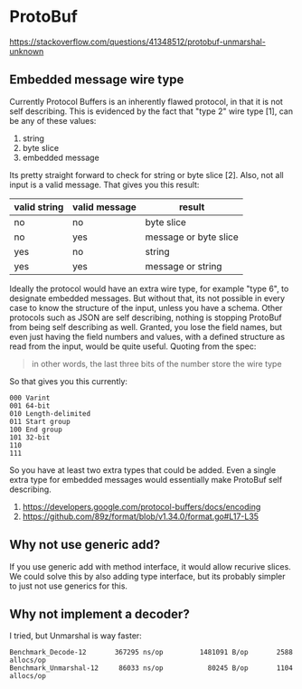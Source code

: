 # ProtoBuf

https://stackoverflow.com/questions/41348512/protobuf-unmarshal-unknown

## Embedded message wire type

Currently Protocol Buffers is an inherently flawed protocol, in that it is not
self describing. This is evidenced by the fact that "type 2" wire type [1], can
be any of these values:

1. string
2. byte slice
3. embedded message

Its pretty straight forward to check for string or byte slice [2]. Also, not
all input is a valid message. That gives you this result:

valid string | valid message | result
-------------|---------------|-----------
no           | no            | byte slice
no           | yes           | message or byte slice
yes          | no            | string
yes          | yes           | message or string

Ideally the protocol would have an extra wire type, for example "type 6", to
designate embedded messages. But without that, its not possible in every case
to know the structure of the input, unless you have a schema. Other protocols
such as JSON are self describing, nothing is stopping ProtoBuf from being self
describing as well. Granted, you lose the field names, but even just having the
field numbers and values, with a defined structure as read from the input,
would be quite useful. Quoting from the spec:

> in other words, the last three bits of the number store the wire type

So that gives you this currently:

~~~
000 Varint
001 64-bit
010 Length-delimited
011 Start group
100 End group
101 32-bit
110
111
~~~

So you have at least two extra types that could be added. Even a single extra
type for embedded messages would essentially make ProtoBuf self describing.

1. https://developers.google.com/protocol-buffers/docs/encoding
2. https://github.com/89z/format/blob/v1.34.0/format.go#L17-L35

## Why not use generic add?

If you use generic add with method interface, it would allow recurive slices. We
could solve this by also adding type interface, but its probably simpler to just
not use generics for this.

## Why not implement a decoder?

I tried, but Unmarshal is way faster:

~~~
Benchmark_Decode-12       367295 ns/op         1481091 B/op       2588 allocs/op
Benchmark_Unmarshal-12     86033 ns/op           80245 B/op       1104 allocs/op
~~~

